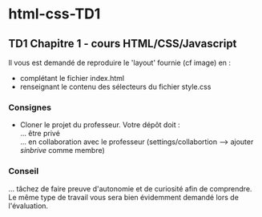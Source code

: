 # html-css-TD1
## TD1 Chapitre 1 - cours HTML/CSS/Javascript

Il vous est demandé de reproduire le 'layout' fournie (cf image) en :
* complétant le fichier index.html
* renseignant le contenu des sélecteurs du fichier style.css

### Consignes
* Cloner le projet du professeur. Votre dépôt doit :  
... être privé  
... en collaboration avec le professeur (settings/collabortion --> ajouter _sinbrive_ comme membre)

### Conseil
... tâchez de faire preuve d'autonomie et de curiosité afin de comprendre. Le même type de travail vous sera bien évidemment demandé lors de l'évaluation.
